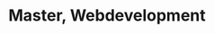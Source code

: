 ---
title: Master, Webdevelopment
organization: SAE Institute
organizationUrl: https://www.sae.edu
location: Vienna, AT
start: 2014-01-30
end: 2016-08-14
---
